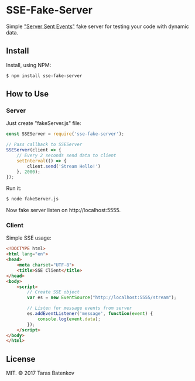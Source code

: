 # SSE-Fake-Server
Simple ["Server Sent Events"](https://developer.mozilla.org/en-US/docs/Web/API/Server-sent_events/Using_server-sent_events) fake server for testing your code with dynamic data.

## Install
Install, using NPM:
```sh
$ npm install sse-fake-server
```

## How to Use

### Server
Just create "fakeServer.js" file:
```javascript
const SSEServer = require('sse-fake-server');

// Pass callback to SSEServer
SSEServer(client => {
    // Every 2 seconds send data to client
    setInterval(() => {
        client.send('Stream Hello!')
    }, 2000);
});
```
Run it:
```sh
$ node fakeServer.js
```
Now fake server listen on http://localhost:5555.
### Client
Simple SSE usage:
```html
<!DOCTYPE html>
<html lang="en">
<head>
    <meta charset="UTF-8">
    <title>SSE Client</title>
</head>
<body>
    <script>
        // Create SSE object
        var es = new EventSource("http://localhost:5555/stream");

        // Listen for message events from server
        es.addEventListener('message', function(event) {
            console.log(event.data);
        });
    </script>
</body>
</html>
```

## License
MIT. © 2017 Taras Batenkov